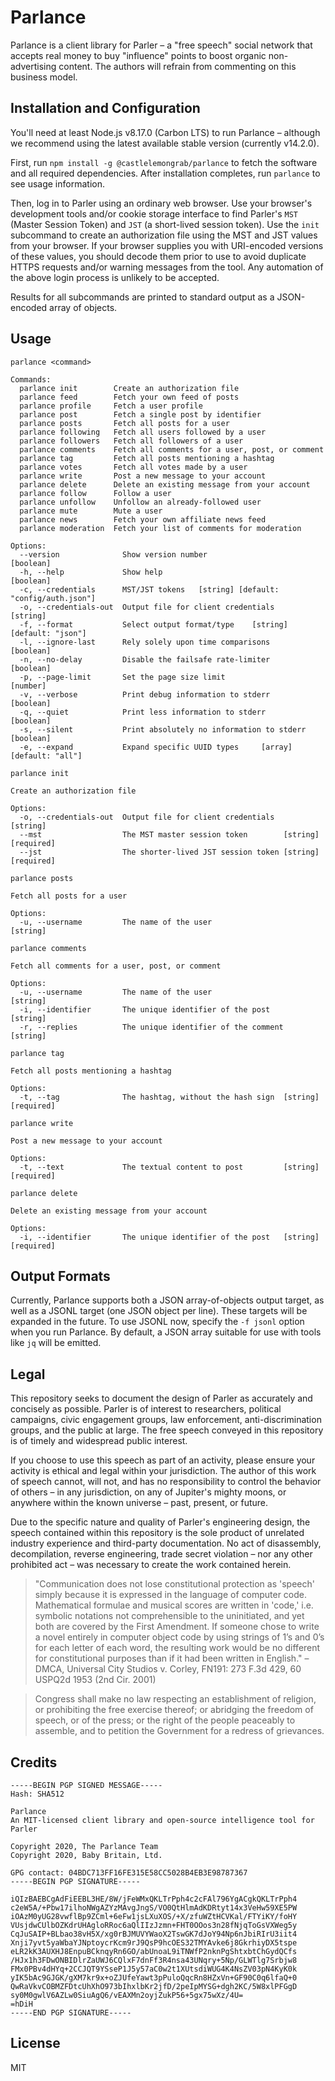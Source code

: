 
Parlance
========

Parlance is a client library for Parler – a "free speech" social network that
accepts real money to buy "influence" points to boost organic non-advertising
content. The authors will refrain from commenting on this business model.


Installation and Configuration
------------------------------

You'll need at least Node.js v8.17.0 (Carbon LTS) to run Parlance – although
we recommend using the latest available stable version (currently v14.2.0).

First, run `npm install -g @castlelemongrab/parlance` to fetch the software
and all required dependencies. After installation completes, run `parlance`
to see usage information.

Then, log in to Parler using an ordinary web browser. Use your browser's
development tools and/or cookie storage interface to find Parler's `MST`
(Master Session Token) and `JST` (a short-lived session token). Use the
`init` subcommand to create an authorization file using the MST and JST values
from your browser. If your browser supplies you with URI-encoded versions of
these values, you should decode them prior to use to avoid duplicate HTTPS
requests and/or warning messages from the tool.  Any automation of the above
login process is unlikely to be accepted.

Results for all subcommands are printed to standard output as a JSON-encoded
array of objects.

Usage
-----

```
parlance <command>

Commands:
  parlance init        Create an authorization file
  parlance feed        Fetch your own feed of posts
  parlance profile     Fetch a user profile
  parlance post        Fetch a single post by identifier
  parlance posts       Fetch all posts for a user
  parlance following   Fetch all users followed by a user
  parlance followers   Fetch all followers of a user
  parlance comments    Fetch all comments for a user, post, or comment
  parlance tag         Fetch all posts mentioning a hashtag
  parlance votes       Fetch all votes made by a user
  parlance write       Post a new message to your account
  parlance delete      Delete an existing message from your account
  parlance follow      Follow a user
  parlance unfollow    Unfollow an already-followed user
  parlance mute        Mute a user
  parlance news        Fetch your own affiliate news feed
  parlance moderation  Fetch your list of comments for moderation

Options:
  --version              Show version number                           [boolean]
  -h, --help             Show help                                     [boolean]
  -c, --credentials      MST/JST tokens   [string] [default: "config/auth.json"]
  -o, --credentials-out  Output file for client credentials             [string]
  -f, --format           Select output format/type    [string] [default: "json"]
  -l, --ignore-last      Rely solely upon time comparisons             [boolean]
  -n, --no-delay         Disable the failsafe rate-limiter             [boolean]
  -p, --page-limit       Set the page size limit                        [number]
  -v, --verbose          Print debug information to stderr             [boolean]
  -q, --quiet            Print less information to stderr              [boolean]
  -s, --silent           Print absolutely no information to stderr     [boolean]
  -e, --expand           Expand specific UUID types     [array] [default: "all"]
```
```
parlance init

Create an authorization file

Options:
  -o, --credentials-out  Output file for client credentials             [string]
  --mst                  The MST master session token        [string] [required]
  --jst                  The shorter-lived JST session token [string] [required]
```
```
parlance posts

Fetch all posts for a user

Options:
  -u, --username         The name of the user                           [string]
```
```
parlance comments

Fetch all comments for a user, post, or comment

Options:
  -u, --username         The name of the user                           [string]
  -i, --identifier       The unique identifier of the post              [string]
  -r, --replies          The unique identifier of the comment           [string]
```
```
parlance tag

Fetch all posts mentioning a hashtag

Options:
  -t, --tag              The hashtag, without the hash sign  [string] [required]
```
```
parlance write

Post a new message to your account

Options:
  -t, --text             The textual content to post         [string] [required]
```
```
parlance delete

Delete an existing message from your account

Options:
  -i, --identifier       The unique identifier of the post   [string] [required]

```

Output Formats
--------------

Currently, Parlance supports both a JSON array-of-objects output target, as
well as a JSONL target (one JSON object per line). These targets will be
expanded in the future. To use JSONL now, specify the `-f jsonl` option when you
run Parlance. By default, a JSON array suitable for use with tools like `jq`
will be emitted.

Legal
-----

This repository seeks to document the design of Parler as accurately and
concisely as possible. Parler is of interest to researchers, political
campaigns, civic engagement groups, law enforcement, anti-discrimination groups,
and the public at large. The free speech conveyed in this repository is of
timely and widespread public interest.

If you choose to use this speech as part of an activity, please ensure your
activity is ethical and legal within your jurisdiction. The author of this work
of speech cannot, will not, and has no responsibility to control the behavior of
others – in any jurisdiction, on any of Jupiter's mighty moons, or anywhere
within the known universe – past, present, or future.

Due to the specific nature and quality of Parler's engineering design, the
speech contained within this repository is the sole product of unrelated
industry experience and third-party documentation. No act of disassembly,
decompilation, reverse engineering, trade secret violation – nor any other
prohibited act – was necessary to create the work contained herein.

> "Communication does not lose constitutional protection as 'speech' simply because it is expressed in the language of computer code. Mathematical formulae and musical scores are written in 'code,' i.e. symbolic notations not comprehensible to the uninitiated, and yet both are covered by the First Amendment. If someone chose to write a novel entirely in computer object code by using strings of 1’s and 0’s for each letter of each word, the resulting work would be no different for constitutional purposes than if it had been written in English." – DMCA, Universal City Studios v. Corley, FN191: 273 F.3d 429, 60 USPQ2d 1953 (2nd Cir. 2001)

> Congress shall make no law respecting an establishment of religion, or prohibiting the free exercise thereof; or abridging the freedom of speech, or of the press; or the right of the people peaceably to assemble, and to petition the Government for a redress of grievances.


Credits
-------
```
-----BEGIN PGP SIGNED MESSAGE-----
Hash: SHA512

Parlance
An MIT-licensed client library and open-source intelligence tool for Parler

Copyright 2020, The Parlance Team
Copyright 2020, Baby Britain, Ltd.

GPG contact: 04BDC713FF16FE315E58CC5028B4EB3E98787367
-----BEGIN PGP SIGNATURE-----

iQIzBAEBCgAdFiEEBL3HE/8W/jFeWMxQKLTrPph4c2cFAl796YgACgkQKLTrPph4
c2eW5A/+Pbw17ilhoNWgAZYzMAvgJngS/VO0QtHlmAdKDRtyt14x3VeHw59XE5PW
iOAzM0yUG28vwflBp9ZCml+6eFw1jsLXuXOS/+X/zfuWZtHCVKal/FTYiKY/foHY
VUsjdwCUlbOZKdrUHAgloRRoc6aQlIIzJzmn+FHT0OOos3n28fNjqToGsVXWeg5y
CqJuSAIP+BLbao38vH5X/xg0rBJMUVYWaoX2TswGK7dJoY94Np6nJbiRIrU3iit4
Xnji7yvt5yaWbaYJNptoycrKcm9rJ9QsP9hcOES32TMYAvke6j8GkrhiyDX5tspe
eLR2kK3AUXHJ8EnpuBCknqyRn6GO/abUnoaL9iTNWfP2nknPgShtxbtChGydQCfs
/HJx1h3FDwONBIDlrZaUWJ6CQlxF7dnFf3R4nsa43UNqry+5Np/GLWTlg7Srbjw8
FMx0PBv4dHYq+2CCJQT9YSseP1J5y57aC0w2t1XUtsdiWUG4K4NsZV03pN4KyK0k
yIK5bAc9GJGK/gXM7kr9x+oZJUfeYawt3pPuloQqcRn8HZxVn+GF90C0q6lfaQ+0
QwRaVkvCOBMZFDtcUhXhO973bIhxlbKr2jfD/2peIpMYSG+dgh2KC/5W8xlPFGgD
sy0M0gwlV6AZLw0SiuAgQ6/vEAXMn2oyjZukP56+5gx75wXz/4U=
=hDiH
-----END PGP SIGNATURE-----
```


License
-------

MIT

